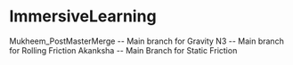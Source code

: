 # ImmersiveLearning
 
Mukheem_PostMasterMerge -- Main branch for Gravity
N3                      -- Main branch for Rolling Friction
Akanksha                -- Main Branch for Static Friction
